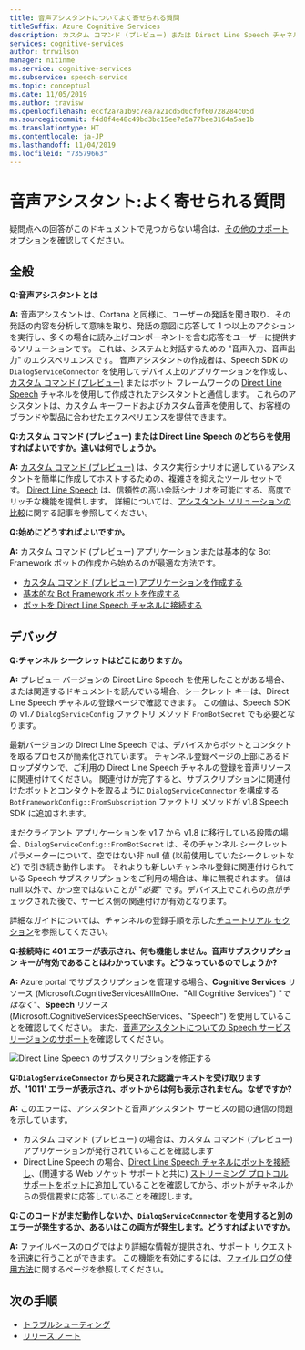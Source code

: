 ```yaml
---
title: 音声アシスタントについてよく寄せられる質問
titleSuffix: Azure Cognitive Services
description: カスタム コマンド (プレビュー) または Direct Line Speech チャネルを使用した音声アシスタントに関してよく寄せられる質問の回答を紹介します。
services: cognitive-services
author: trrwilson
manager: nitinme
ms.service: cognitive-services
ms.subservice: speech-service
ms.topic: conceptual
ms.date: 11/05/2019
ms.author: travisw
ms.openlocfilehash: eccf2a7a1b9c7ea7a21cd5d0cf0f60728284c05d
ms.sourcegitcommit: f4d8f4e48c49bd3bc15ee7e5a77bee3164a5ae1b
ms.translationtype: HT
ms.contentlocale: ja-JP
ms.lasthandoff: 11/04/2019
ms.locfileid: "73579663"
---
```

# <a name="voice-assistants-frequently-asked-questions"></a>音声アシスタント:よく寄せられる質問

疑問点への回答がこのドキュメントで見つからない場合は、[その他のサポート オプション](support.md)を確認してください。

## <a name="general"></a>全般

**Q:音声アシスタントとは**

**A:** 音声アシスタントは、Cortana と同様に、ユーザーの発話を聞き取り、その発話の内容を分析して意味を取り、発話の意図に応答して 1 つ以上のアクションを実行し、多くの場合に読み上げコンポーネントを含む応答をユーザーに提供するソリューションです。 これは、システムと対話するための "音声入力、音声出力" のエクスペリエンスです。 音声アシスタントの作成者は、Speech SDK の `DialogServiceConnector` を使用してデバイス上のアプリケーションを作成し、[カスタム コマンド (プレビュー)](custom-commands.md) またはボット フレームワークの [Direct Line Speech](direct-line-speech.md) チャネルを使用して作成されたアシスタントと通信します。 これらのアシスタントは、カスタム キーワードおよびカスタム音声を使用して、お客様のブランドや製品に合わせたエクスペリエンスを提供できます。

**Q:カスタム コマンド (プレビュー) または Direct Line Speech のどちらを使用すればよいですか。違いは何でしょうか。**

**A:** [カスタム コマンド (プレビュー)](custom-commands.md) は、タスク実行シナリオに適しているアシスタントを簡単に作成してホストするための、複雑さを抑えたツール セットです。 [Direct Line Speech](direct-line-speech.md) は、信頼性の高い会話シナリオを可能にする、高度でリッチな機能を提供します。 詳細については、[アシスタント ソリューションの比較](voice-assistants.md#choosing-an-assistant-solution)に関する記事を参照してください。

**Q:始めにどうすればよいですか。**

**A:** カスタム コマンド (プレビュー) アプリケーションまたは基本的な Bot Framework ボットの作成から始めるのが最適な方法です。

* [カスタム コマンド (プレビュー) アプリケーションを作成する](quickstart-custom-speech-commands-create-new.md)
* [基本的な Bot Framework ボットを作成する](https://docs.microsoft.com/azure/bot-service/bot-builder-tutorial-basic-deploy?view=azure-bot-service-4.0)
* [ボットを Direct Line Speech チャネルに接続する](https://docs.microsoft.com/azure/bot-service/bot-service-channel-connect-directlinespeech)

## <a name="debugging"></a>デバッグ

**Q:チャンネル シークレットはどこにありますか。**

**A:** プレビュー バージョンの Direct Line Speech を使用したことがある場合、または関連するドキュメントを読んでいる場合、シークレット キーは、Direct Line Speech チャネルの登録ページで確認できます。 この値は、Speech SDK の v1.7 `DialogServiceConfig` ファクトリ メソッド `FromBotSecret` でも必要となります。

最新バージョンの Direct Line Speech では、デバイスからボットとコンタクトを取るプロセスが簡素化されています。 チャンネル登録ページの上部にあるドロップダウンで、ご利用の Direct Line Speech チャネルの登録を音声リソースに関連付けてください。 関連付けが完了すると、サブスクリプションに関連付けたボットとコンタクトを取るように `DialogServiceConnector` を構成する `BotFrameworkConfig::FromSubscription` ファクトリ メソッドが v1.8 Speech SDK に追加されます。

まだクライアント アプリケーションを v1.7 から v1.8 に移行している段階の場合、`DialogServiceConfig::FromBotSecret` は、そのチャンネル シークレット パラメーターについて、空ではない非 null 値 (以前使用していたシークレットなど) で引き続き動作します。 それよりも新しいチャンネル登録に関連付けられている Speech サブスクリプションをご利用の場合は、単に無視されます。 値は null 以外で、かつ空ではないことが "*必要*" です。デバイス上でこれらの点がチェックされた後で、サービス側の関連付けが有効となります。


詳細なガイドについては、チャンネルの登録手順を示した[チュートリアル セクション](tutorial-voice-enable-your-bot-speech-sdk.md#register-the-direct-line-speech-channel)を参照してください。

**Q:接続時に 401 エラーが表示され、何も機能しません。音声サブスクリプション キーが有効であることはわかっています。どうなっているのでしょうか?**

**A:** Azure portal でサブスクリプションを管理する場合、**Cognitive Services** リソース (Microsoft.CognitiveServicesAllInOne、"All Cognitive Services") "*ではなく*"、**Speech** リソース (Microsoft.CognitiveServicesSpeechServices、"Speech") を使用していることを確認してください。 また、[音声アシスタントについての Speech サービス リージョンのサポート](regions.md#voice-assistants)を確認してください。

![Direct Line Speech のサブスクリプションを修正する](media/voice-assistants/faq-supported-subscription.png "互換性のある Speech サブスクリプションの例")

**Q:`DialogServiceConnector` から戻された認識テキストを受け取りますが、'1011' エラーが表示され、ボットからは何も表示されません。なぜですか?**

**A:** このエラーは、アシスタントと音声アシスタント サービスの間の通信の問題を示しています。

* カスタム コマンド (プレビュー) の場合は、カスタム コマンド (プレビュー) アプリケーションが発行されていることを確認します
* Direct Line Speech の場合、[Direct Line Speech チャネルにボットを接続し](https://docs.microsoft.com/azure/bot-service/bot-service-channel-connect-directlinespeech)、(関連する Web ソケット サポートと共に) [ストリーミング プロトコル サポートをボットに追加し](https://aka.ms/botframework/addstreamingprotocolsupport)ていることを確認してから、ボットがチャネルからの受信要求に応答していることを確認します。

**Q:このコードがまだ動作しないか、`DialogServiceConnector` を使用すると別のエラーが発生するか、あるいはこの両方が発生します。どうすればよいですか。**

**A:** ファイルベースのログではより詳細な情報が提供され、サポート リクエストを迅速に行うことができます。 この機能を有効にするには、[ファイル ログの使用方法](how-to-use-logging.md)に関するページを参照してください。

## <a name="next-steps"></a>次の手順

* [トラブルシューティング](troubleshooting.md)
* [リリース ノート](releasenotes.md)
